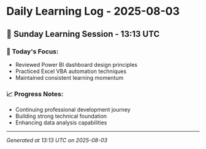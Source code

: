 # Daily Learning Log - 2025-08-03

## 📅 Sunday Learning Session - 13:13 UTC

### 🎯 Today's Focus:
- Reviewed Power BI dashboard design principles
- Practiced Excel VBA automation techniques
- Maintained consistent learning momentum

### 📈 Progress Notes:
- Continuing professional development journey
- Building strong technical foundation
- Enhancing data analysis capabilities

---
*Generated at 13:13 UTC on 2025-08-03*
